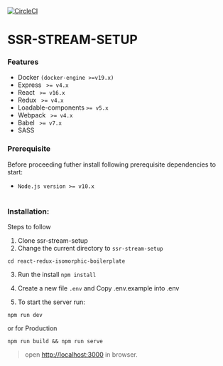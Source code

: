 [![CircleCI](https://circleci.com/gh/dev-ashishk/ssr-stream-setup.svg?style=shield)](https://circleci.com/gh/circleci/circleci-docs)

# SSR-STREAM-SETUP

### Features

- Docker `(docker-engine >=v19.x)`
- Express ` >= v4.x`
- React ` >= v16.x`
- Redux ` >= v4.x`
- Loadable-components ` >= v5.x `
- Webpack ` >= v4.x`
- Babel ` >= v7.x`
- SASS

### Prerequisite
Before proceeding futher install following prerequisite dependencies to start:

- `Node.js version >= v10.x`
#

### Installation:

Steps to follow

1. Clone ssr-stream-setup
2. Change the current directory to `ssr-stream-setup`
```
cd react-redux-isomorphic-boilerplate
```
3. Run the install `npm install`

4. Create a new file `.env` and Copy .env.example into .env
 
5. To start the server run:
```
npm run dev 
```
or for Production
```
npm run build && npm run serve
```
> open <http://localhost:3000> in browser.
